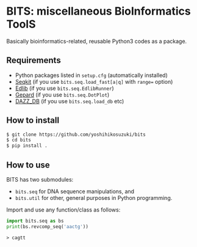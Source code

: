 # BITS: miscellaneous BioInformatics ToolS

Basically bioinformatics-related, reusable Python3 codes as a package.

## Requirements

- Python packages listed in `setup.cfg` (automatically installed)
- [Seqkit](https://bioinf.shenwei.me/seqkit/) (if you use `bits.seq.load_fast[a|q]` with `range=` option)
- [Edlib](https://github.com/Martinsos/edlib) (if you use `bits.seq.EdlibRunner`)
- [Gepard](https://github.com/univieCUBE/gepard) (if you use `bits.seq.DotPlot`)
- [DAZZ_DB](https://github.com/thegenemyers/DAZZ_DB) (if you use `bits.seq.load_db` etc)

## How to install

```bash
$ git clone https://github.com/yoshihikosuzuki/bits
$ cd bits
$ pip install .
```

## How to use

BITS has two submodules:

- `bits.seq` for DNA sequence manipulations, and
- `bits.util` for other, general purposes in Python programming.

Import and use any function/class as follows:

```python
import bits.seq as bs
print(bs.revcomp_seq('aactg'))
```

```text
> cagtt
```
